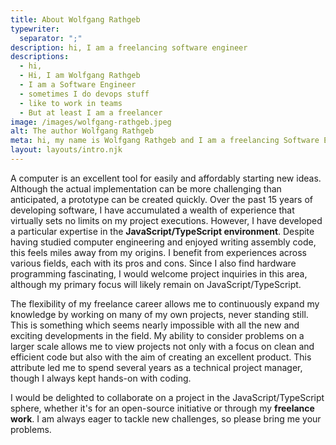 ```yaml
---
title: About Wolfgang Rathgeb
typewriter:
  separator: ";"
description: hi, I am a freelancing software engineer
descriptions:
  - hi,
  - Hi, I am Wolfgang Rathgeb
  - I am a Software Engineer
  - sometimes I do devops stuff
  - like to work in teams
  - But at least I am a freelancer
image: /images/wolfgang-rathgeb.jpeg
alt: The author Wolfgang Rathgeb
meta: hi, my name is Wolfgang Rathgeb and I am a freelancing Software Engineer specialising in JavaScript / TypeScript. However, my original degree was in embedded systems.
layout: layouts/intro.njk
---
```


A computer is an excellent tool for easily and affordably starting new ideas. Although the actual implementation can be more challenging than anticipated, a prototype can be created quickly. Over the past 15 years of developing software, I have accumulated a wealth of experience that virtually sets no limits on my project executions. However, I have developed a particular expertise in the **JavaScript/TypeScript environment**. Despite having studied computer engineering and enjoyed writing assembly code, this feels miles away from my origins. I benefit from experiences across various fields, each with its pros and cons. Since I also find hardware programming fascinating, I would welcome project inquiries in this area, although my primary focus will likely remain on JavaScript/TypeScript.

The flexibility of my freelance career allows me to continuously expand my knowledge by working on many of my own projects, never standing still. This is something which seems nearly impossible with all the new and exciting developments in the field. My ability to consider problems on a larger scale allows me to view projects not only with a focus on clean and efficient code but also with the aim of creating an excellent product. This attribute led me to spend several years as a technical project manager, though I always kept hands-on with coding.

I would be delighted to collaborate on a project in the JavaScript/TypeScript sphere, whether it's for an open-source initiative or through my **freelance work**. I am always eager to tackle new challenges, so please bring me your problems.
